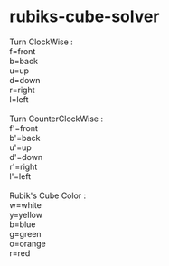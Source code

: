 # rubiks-cube-solver

Turn ClockWise :<br />
f=front <br />
b=back <br />
u=up <br />
d=down <br />
r=right <br />
l=left<br />
<br />
Turn CounterClockWise :<br />
f'=front <br />
b'=back <br />
u'=up <br />
d'=down <br />
r'=right <br />
l'=left<br />
<br />
Rubik's Cube Color :<br />
w=white <br />
y=yellow <br />
b=blue <br />
g=green <br />
o=orange<br />
r=red<br />
